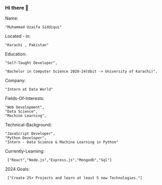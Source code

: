 ### Hi there 👋

Name: 

    "Muhammad Uzaifa Siddiqui"

Located - in: 

    "Karachi , Pakistan"

Education:

    "Self-Taught Developer",
    
    "Bachelor in Computer Science 2020-24(Ubit -> University of Karachi)",

Company: 

    "Intern at Data World"

Fields-Of-Interests:
  
    "Web Development",
    "Data Science",
    "Machine Learning",
  
Technical-Background:
  
    "JavaScript Developer",
    "Python Developer",
    "Intern - Data Science & Machine Learning in Python"
  
  
Currently-Learning: 

     ["React","Node.js","Express.js","Mongodb","Sql"]

2024 Goals: 

     ["Create 25+ Projects and learn at least 5 new Technologies."]

